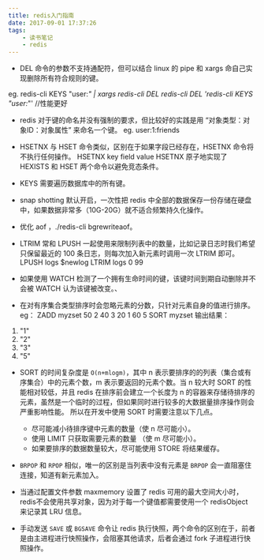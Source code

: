 ```yaml
---
title: redis入门指南
date: 2017-09-01 17:37:26
tags:
    - 读书笔记
    - redis
---
```

- DEL 命令的参数不支持通配符，但可以结合 linux 的 pipe 和 xargs 命自己实现删除所有符合规则的键。
<!-- more -->
eg. 
redis-cli KEYS "user:*" | xargs redis-cli DEL
redis-cli DEL 'redis-cli KEYS "user:*"' //性能更好

- redis 对于键的命名并没有强制的要求，但比较好的实践是用 “对象类型：对象ID：对象属性” 来命名一个键。
eg. user:1:friends

- HSETNX 与 HSET 命令类似，区别在于如果字段已经存在，HSETNX 命令将不执行任何操作。
HSETNX key field value
HSETNX 原子地实现了 HEXISTS 和 HSET 两个命令以避免竞态条件。

- KEYS 需要遍历数据库中的所有键。

- snap shotting 默认开启，一次性把 redis 中全部的数据保存一份存储在硬盘中，如果数据非常多（10G-20G）就不适合频繁持久化操作。

- 优化 aof ，./redis-cli bgrewriteaof。

- LTRIM 常和 LPUSH 一起使用来限制列表中的数量，比如记录日志时我们希望只保留最近的 100 条日志，则每次加入新元素时调用一次 LTRIM 即可。
LPUSH logs $newlog
LTRIM logs 0 99

- 如果使用 WATCH 检测了一个拥有生命时间的键，该键时间到期自动删除并不会被 WATCH 认为该键被改变。、

- 在对有序集合类型排序时会忽略元素的分数，只针对元素自身的值进行排序。eg：
ZADD myzset 50 2 40 3 20 1 60 5
SORT myzset
输出结果：
1) "1"
2) "2"
3) "3"
4) "5"

- SORT 的时间复杂度是 `O(n+mlogm)`，其中 n 表示要排序的的列表（集合或有序集合）中的元素个数，m 表示要返回的元素个数。当 n 较大时 SORT 的性能相对较低，并且 redis 在排序前会建立一个长度为 n 的容器来存储待排序的元素，虽然是一个临时的过程，但如果同时进行较多的大数据量排序操作则会严重影响性能。
所以在开发中使用 SORT 时需要注意以下几点。
    * 尽可能减小待排序键中元素的数量（使 n 尽可能小）。
    * 使用 LIMIT 只获取需要元素的数量 （使 m 尽可能小）。
    * 如果要排序的数据数量较大，尽可能使用 STORE 将结果缓存。

- `BRPOP` 和 `RPOP` 相似，唯一的区别是当列表中没有元素是 `BRPOP` 会一直阻塞住连接，知道有新元素加入。

- 当通过配置文件参数 maxmemory 设置了 redis 可用的最大空间大小时，redis不会使用共享对象，因为对于每一个键值都需要使用一个 redisObject 来记录其 LRU 信息。 

- 手动发送 `SAVE` 或 `BGSAVE` 命令让 redis 执行快照，两个命令的区别在于，前者是由主进程进行快照操作，会阻塞其他请求，后者会通过 fork 子进程进行快照操作。
